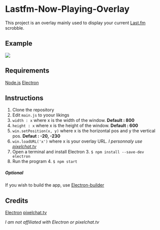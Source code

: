 # Lastfm-Now-Playing-Overlay

This project is an overlay mainly used to display your current [Last.fm](https://www.last.fm/) scrobble.

## Example

<img src=https://i.imgur.com/nilMjVk.gif>

## Requirements

[Node.js](https://nodejs.org/en/)
[Electron](https://www.electronjs.org/)

## Instructions

1. Clone the repository
2. Edit `main.js` to yoour likings
  2. `width : x` where x is the width of the window. **Default : 800**
  2. `height : x` where x is the height of the window. **Default : 600**
  2. `win.setPosition(x, y)` where x is the horizontal pos and y the vertical pos. **Defaut : -20, -230**
  2. `win.loadURL('x')` where x is your overlay URL. _I personnaly use [pixelchat.tv](https://pixelchat.tv/)_
3. Open a terminal and install Electron
    3. `$ npm install --save-dev electron`
4. Run the program 
    4. `$ npm start`
    
##### Optional

If you wish to build the app, use [Electron-builder](https://www.electron.build/)

## Credits

[Electron](https://www.electronjs.org/)
[pixelchat.tv](https://pixelchat.tv/)

*I am not affiliated with Electron or pixelchat.tv*
